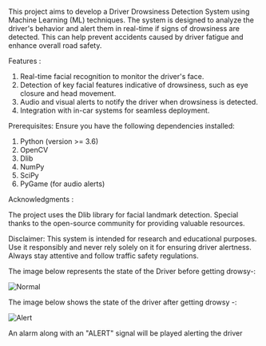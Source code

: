 This project aims to develop a Driver Drowsiness Detection System using Machine Learning (ML) techniques. The system is designed to analyze the driver's behavior and alert them in real-time if signs of drowsiness are detected. This can help prevent accidents caused by driver fatigue and enhance overall road safety.

Features :
1. Real-time facial recognition to monitor the driver's face.
2. Detection of key facial features indicative of drowsiness, such as eye closure and head movement.
3. Audio and visual alerts to notify the driver when drowsiness is detected.
4. Integration with in-car systems for seamless deployment.

Prerequisites:
Ensure you have the following dependencies installed:
1. Python (version >= 3.6)
2. OpenCV
3. Dlib
4. NumPy
5. SciPy
6. PyGame (for audio alerts)

Acknowledgments :

The project uses the Dlib library for facial landmark detection.
Special thanks to the open-source community for providing valuable resources.

Disclaimer:
This system is intended for research and educational purposes. Use it responsibly and never rely solely on it for ensuring driver alertness. Always stay attentive and follow traffic safety regulations.

The image below represents the state of the Driver before getting drowsy-:

![Normal](https://github.com/vishwas-11/Driver-Drowsiness-Detection-System/assets/113695311/64302847-3c70-4929-956d-b736d0afbb60)

The image below shows the state of the driver after getting drowsy -:

![Alert](https://github.com/vishwas-11/Driver-Drowsiness-Detection-System/assets/113695311/645dab3b-9e51-42a3-8129-ac31f879e5b4)

An alarm along with an "ALERT" signal will be played alerting the driver
